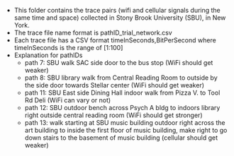 * This folder contains the trace pairs (wifi and cellular signals during the same time and space) collected in Stony Brook University (SBU), in New York. 
* The trace file name format is pathID_trial_network.csv
* Each trace file has a CSV format timeInSeconds,BitPerSecond where timeInSeconds is the range of [1:100]
* Explanation for pathIDs
  * path 7: SBU walk SAC side door to the bus stop (WiFi should get weaker)
  * path 8: SBU library walk from Central Reading Room to outside by the side door towards Stellar center (WiFi should get weaker)
  * path 11: SBU East side Dining Hall indoor walk from Pizza V. to Tool Rd Deli (WiFi can vary or not)
  * path 12: SBU outdoor bench across Psych A bldg to indoors library right outside central reading room (WiFi should get stronger)
  * path 13: walk starting at SBU music building outdoor right across the art building to inside the first floor of music building, make right to go down stairs to the basement of music building (cellular should get weaker)
